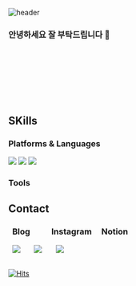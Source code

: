 ![header](https://capsule-render.vercel.app/api?type=Cylinder&color=90c8ff&height=150&section=header&text=Young%20Jun&fontSize=90&animation=twinkling&fontColor=f4f9ff&)
### 안녕하세요 잘 부탁드립니다  👋
<br/><br/><br/><br/><br/><br/>
                   

## SKills

### Platforms & Languages
<img src="https://img.shields.io/badge/JavaScript-F7DF1E?style=flat-square&logo=JavaScript&logoColor=white"/></a>
<img src="https://img.shields.io/badge/CSS3-1572B6?style=flat-square&logo=CSS3&logoColor=white"/></a>
<img src="https://img.shields.io/badge/HTML5-E34F26?style=flat-square&logo=HTML5&logoColor=white"/></a>
### Tools
##


<!--  

활용가능한 언어 배지 추가 방식

<img src="https://img.shields.io/badge/(언어이름)-(색의 해시값 #제외)?style=flat-square&logo=(언어이름)&logoColor=white"/></a>

-->

## Contact
###  &nbsp; Blog  &nbsp;&nbsp;&nbsp; &nbsp;  &nbsp; &nbsp;    Instagram  &nbsp;  &nbsp; Notion
&nbsp; <a href="https://yjunvlog.tistory.com" target="_blank"><img src="https://img.shields.io/badge/Velog-20C997?style=flat-square&logo=tistory&logoColor=white"/></a>
 &nbsp; &nbsp; &nbsp; 
<a href="https://www.instagram.com/yjun_1121/" target="_blank"><img src="https://img.shields.io/badge/Instagram-E4405F?style=flat-square&logo=Instagram&logoColor=white"/></a>
&nbsp; &nbsp; &nbsp;
<a href="https://youngjun98.notion.site/e5fe7cc342cd490ab62fb2119a1d759d" target="_blank"><img src="https://img.shields.io/badge/Notion-000000?style=flat-square&logo=Notion&logoColor=white"/></a><br/>  
##
[![Hits](https://hits.seeyoufarm.com/api/count/incr/badge.svg?url=https%3A%2F%2Fgithub.com%2Fcolor99b&count_bg=%233DB1C8&title_bg=%23555555&icon=pjsip.svg&icon_color=%23E7E7E7&title=Visit&edge_flat=false&textAlign=center&alignItems=center)](https://hits.seeyoufarm.com)
<!--
**color99b/color99b** is a ✨ _special_ ✨ repository because its `README.md` (this file) appears on your GitHub profile.

Here are some ideas to get you started:

- 🔭 I’m currently working on ...
- 🌱 I’m currently learning ...
- 👯 I’m looking to collaborate on ...
- 🤔 I’m looking for help with ...
- 💬 Ask me about ...
- 📫 How to reach me: ...
- 😄 Pronouns: ...
- ⚡ Fun fact: ...
-->
